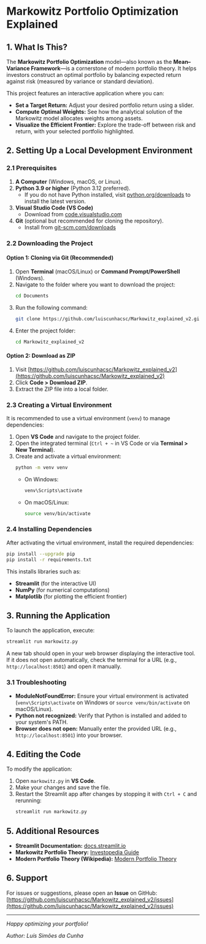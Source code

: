 # Markowitz Portfolio Optimization Explained

## 1. What Is This?

The **Markowitz Portfolio Optimization** model—also known as the **Mean–Variance Framework**—is a cornerstone of modern portfolio theory. It helps investors construct an optimal portfolio by balancing expected return against risk (measured by variance or standard deviation).

This project features an interactive application where you can:

- **Set a Target Return:** Adjust your desired portfolio return using a slider.
- **Compute Optimal Weights:** See how the analytical solution of the Markowitz model allocates weights among assets.
- **Visualize the Efficient Frontier:** Explore the trade-off between risk and return, with your selected portfolio highlighted.

## 2. Setting Up a Local Development Environment

### 2.1 Prerequisites

1. **A Computer** (Windows, macOS, or Linux).
2. **Python 3.9 or higher** (Python 3.12 preferred).  
   - If you do not have Python installed, visit [python.org/downloads](https://www.python.org/downloads/) to install the latest version.
3. **Visual Studio Code (VS Code)**  
   - Download from [code.visualstudio.com](https://code.visualstudio.com/)
4. **Git** (optional but recommended for cloning the repository).  
   - Install from [git-scm.com/downloads](https://git-scm.com/downloads)

### 2.2 Downloading the Project

#### Option 1: Cloning via Git (Recommended)

1. Open **Terminal** (macOS/Linux) or **Command Prompt/PowerShell** (Windows).
2. Navigate to the folder where you want to download the project:
   ```bash
   cd Documents
   ```
3. Run the following command:
   ```bash
   git clone https://github.com/luiscunhacsc/Markowitz_explained_v2.git
   ```
4. Enter the project folder:
   ```bash
   cd Markowitz_explained_v2
   ```

#### Option 2: Download as ZIP

1. Visit [https://github.com/luiscunhacsc/Markowitz_explained_v2](https://github.com/luiscunhacsc/Markowitz_explained_v2)
2. Click **Code > Download ZIP**.
3. Extract the ZIP file into a local folder.

### 2.3 Creating a Virtual Environment

It is recommended to use a virtual environment (`venv`) to manage dependencies:

1. Open **VS Code** and navigate to the project folder.
2. Open the integrated terminal (`Ctrl + ~` in VS Code or via **Terminal > New Terminal**).
3. Create and activate a virtual environment:
   ```bash
   python -m venv venv
   ```
   - On Windows:
     ```bash
     venv\Scripts\activate
     ```
   - On macOS/Linux:
     ```bash
     source venv/bin/activate
     ```

### 2.4 Installing Dependencies

After activating the virtual environment, install the required dependencies:

```bash
pip install --upgrade pip
pip install -r requirements.txt
```

This installs libraries such as:
- **Streamlit** (for the interactive UI)
- **NumPy** (for numerical computations)
- **Matplotlib** (for plotting the efficient frontier)

## 3. Running the Application

To launch the application, execute:

```bash
streamlit run markowitz.py
```

A new tab should open in your web browser displaying the interactive tool. If it does not open automatically, check the terminal for a URL (e.g., `http://localhost:8501`) and open it manually.

### 3.1 Troubleshooting

- **ModuleNotFoundError:** Ensure your virtual environment is activated (`venv\Scripts\activate` on Windows or `source venv/bin/activate` on macOS/Linux).
- **Python not recognized:** Verify that Python is installed and added to your system's PATH.
- **Browser does not open:** Manually enter the provided URL (e.g., `http://localhost:8501`) into your browser.

## 4. Editing the Code

To modify the application:
1. Open `markowitz.py` in **VS Code**.
2. Make your changes and save the file.
3. Restart the Streamlit app after changes by stopping it with `Ctrl + C` and rerunning:
   ```bash
   streamlit run markowitz.py
   ```

## 5. Additional Resources

- **Streamlit Documentation:** [docs.streamlit.io](https://docs.streamlit.io)
- **Markowitz Portfolio Theory:** [Investopedia Guide](https://www.investopedia.com/terms/m/modernportfoliotheory.asp)
- **Modern Portfolio Theory (Wikipedia):** [Modern Portfolio Theory](https://en.wikipedia.org/wiki/Modern_portfolio_theory)

## 6. Support

For issues or suggestions, please open an **Issue** on GitHub:  
[https://github.com/luiscunhacsc/Markowitz_explained_v2/issues](https://github.com/luiscunhacsc/Markowitz_explained_v2/issues)

---

*Happy optimizing your portfolio!*

*Author: Luís Simões da Cunha*
```